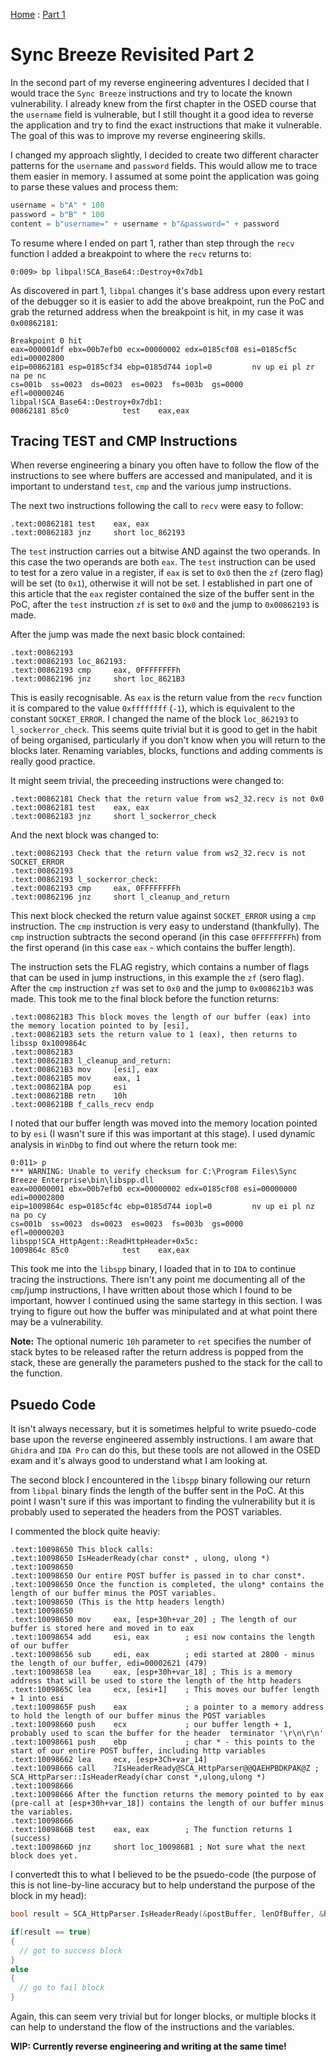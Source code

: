 [Home](https://plackyhacker.github.io) : [Part 1](https://plackyhacker.github.io/reversing/sync-breeze-reversed)

# Sync Breeze Revisited Part 2

In the second part of my reverse engineering adventures I decided that I would trace the `Sync Breeze` instructions and try to locate the known vulnerability. I already knew from the first chapter in the OSED course that the `username` field is vulnerable, but I still thought it a good idea to reverse the application and try to find the exact instructions that make it vulnerable. The goal of this was to improve my reverse engineering skills.

I changed my approach slightly, I decided to create two different character patterns for the `username` and `password` fields. This would allow me to trace them easier in memory. I assumed at some point the application was going to parse these values and process them:

```python
username = b"A" * 100
password = b"B" * 100
content = b"username=" + username + b"&password=" + password
```

To resume where I ended on part 1, rather than step through the `recv` function I added a breakpoint to where the `recv` returns to:

```
0:009> bp libpal!SCA_Base64::Destroy+0x7db1
```

As discovered in part 1, `libpal` changes it's base address upon every restart of the debugger so it is easier to add the above breakpoint, run the PoC and grab the returned address when the breakpoint is hit, in my case it was `0x00862181`:

```
Breakpoint 0 hit
eax=000001df ebx=00b7efb0 ecx=00000002 edx=0185cf08 esi=0185cf5c edi=00002800
eip=00862181 esp=0185cf34 ebp=0185d744 iopl=0         nv up ei pl zr na pe nc
cs=001b  ss=0023  ds=0023  es=0023  fs=003b  gs=0000             efl=00000246
libpal!SCA_Base64::Destroy+0x7db1:
00862181 85c0            test    eax,eax
```

## Tracing TEST and CMP Instructions

When reverse engineering a binary you often have to follow the flow of the instructions to see where buffers are accessed and manipulated, and it is important to understand `test`, `cmp` and the various jump instructions.

The next two instructions following the call to `recv` were easy to follow:

```
.text:00862181 test    eax, eax
.text:00862183 jnz     short loc_862193
```

The `test` instruction carries out a bitwise AND against the two operands. In this case the two operands are both `eax`. The `test` instruction can be used to test for a zero value in a register, if `eax` is set to `0x0` then the `zf` (zero flag) will be set (to `0x1`), otherwise it will not be set. I established in part one of this article that the `eax` register contained the size of the buffer sent in the PoC, after the `test` instruction `zf` is set to `0x0` and the jump to `0x00862193` is made.

After the jump was made the next basic block contained:

```
.text:00862193
.text:00862193 loc_862193:
.text:00862193 cmp     eax, 0FFFFFFFFh
.text:00862196 jnz     short loc_8621B3
```

This is easily recognisable. As `eax` is the return value from the `recv` function it is compared to the value `0xffffffff` (`-1`), which is equivalent to the constant `SOCKET_ERROR`. I changed the name of the block `loc_862193` to `l_sockerror_check`. This seems quite trivial but it is good to get in the habit of being organised, particularly if you don't know when you will return to the blocks later. Renaming variables, blocks, functions and adding comments is really good practice.

It might seem trivial, the preceeding instructions were changed to:

```
.text:00862181 Check that the return value from ws2_32.recv is not 0x0
.text:00862181 test    eax, eax
.text:00862183 jnz     short l_sockerror_check
```

And the next block was changed to:

```
.text:00862193 Check that the return value from ws2_32.recv is not SOCKET_ERROR
.text:00862193
.text:00862193 l_sockerror_check:
.text:00862193 cmp     eax, 0FFFFFFFFh
.text:00862196 jnz     short l_cleanup_and_return
```

This next block checked the return value against `SOCKET_ERROR` using a `cmp` instruction. The `cmp` instruction is very easy to understand (thankfully). The `cmp` instruction subtracts the second operand (in this case `0FFFFFFFFh`) from the first operand (in this case `eax` - which contains the buffer length).

The instruction sets the FLAG registry, which contains a number of flags that can be used in jump instructions, in this example the `zf` (sero flag). After the `cmp` instruction `zf` was set to `0x0` and the jump to `0x008621b3` was made. This took me to the final block before the function returns:

```
.text:008621B3 This block moves the length of our buffer (eax) into the memory location pointed to by [esi],
.text:008621B3 sets the return value to 1 (eax), then returns to libssp 0x1009864c
.text:008621B3
.text:008621B3 l_cleanup_and_return:
.text:008621B3 mov     [esi], eax
.text:008621B5 mov     eax, 1
.text:008621BA pop     esi
.text:008621BB retn    10h
.text:008621BB f_calls_recv endp
```

I noted that our buffer length was moved into the memory location pointed to by `esi` (I wasn't sure if this was important at this stage). I used dynamic analysis in `WinDbg` to find out where the return took me:

```
0:011> p
*** WARNING: Unable to verify checksum for C:\Program Files\Sync Breeze Enterprise\bin\libspp.dll
eax=00000001 ebx=00b7efb0 ecx=00000002 edx=0185cf08 esi=00000000 edi=00002800
eip=1009864c esp=0185cf4c ebp=0185d744 iopl=0         nv up ei pl nz na po cy
cs=001b  ss=0023  ds=0023  es=0023  fs=003b  gs=0000             efl=00000203
libspp!SCA_HttpAgent::ReadHttpHeader+0x5c:
1009864c 85c0            test    eax,eax
```

This took me into the `libspp` binary, I loaded that in to `IDA` to continue tracing the instructions. There isn't any point me documenting all of the `cmp`/jump instructions, I have written about those which I found to be important, howver I continued using the same startegy in this section. I was trying to figure out how the buffer was minipulated and at what point there may be a vulnerability.

**Note:** The optional numeric `10h` parameter to `ret` specifies the number of stack bytes to be released rafter the return address is popped from the stack, these are generally the parameters pushed to the stack for the call to the function.

## Psuedo Code

It isn't always necessary, but it is sometimes helpful to write psuedo-code base upon the reverse engineered assembly instructions. I am aware that `Ghidra` and `IDA Pro` can do this, but these tools are not allowed in the OSED exam and it's always good to understand what I am looking at.

The second block I encountered in the `libspp` binary following our return from `libpal` binary finds the length of the buffer sent in the PoC. At this point I wasn't sure if this was important to finding the vulnerability but it is probably used to seperated the headers from the POST variables.

I commented the block quite heaviy:

```
.text:10098650 This block calls:
.text:10098650 IsHeaderReady(char const* , ulong, ulong *)
.text:10098650
.text:10098650 Our entire POST buffer is passed in to char const*.
.text:10098650 Once the function is completed, the ulong* contains the length of our buffer minus the POST variables.
.text:10098650 (This is the http headers length)
.text:10098650
.text:10098650 mov     eax, [esp+30h+var_20] ; The length of our buffer is stored here and moved in to eax
.text:10098654 add     esi, eax        ; esi now contains the length of our buffer
.text:10098656 sub     edi, eax        ; edi started at 2800 - minus the length of our buffer, edi=00002621 (479)
.text:10098658 lea     eax, [esp+30h+var_18] ; This is a memory address that will be used to store the length of the http headers
.text:1009865C lea     ecx, [esi+1]    ; This moves our buffer length + 1 into esi
.text:1009865F push    eax             ; a pointer to a memory address to hold the length of our buffer minus the POST variables
.text:10098660 push    ecx             ; our buffer length + 1, probably used to scan the buffer for the header  terminator '\r\n\r\n'
.text:10098661 push    ebp             ; char * - this points to the start of our entire POST buffer, including http variables
.text:10098662 lea     ecx, [esp+3Ch+var_14]
.text:10098666 call    ?IsHeaderReady@SCA_HttpParser@@QAEHPBDKPAK@Z ; SCA_HttpParser::IsHeaderReady(char const *,ulong,ulong *)
.text:10098666
.text:10098666 After the function returns the memory pointed to by eax (pre-call at [esp+30h+var_18]) contains the length of our buffer minus the variables.
.text:10098666
.text:1009866B test    eax, eax        ; The function returns 1 (success)
.text:1009866D jnz     short loc_100986B1 ; Not sure what the next block does yet.
```

I convertedt this to what I believed to be the psuedo-code (the purpose of this is not line-by-line accuracy but to help understand the purpose of the block in my head):

```c
bool result = SCA_HttpParser.IsHeaderReady(&postBuffer, lenOfBuffer, &headersLength);

if(result == true)
{
  // got to success block
}
else
{
  // go to fail block
}
```

Again, this can seem very trivial but for longer blocks, or multiple blocks it can help to understand the flow of the instructions and the variables.


**WIP: Currently reverse engineering and writing at the same time!**

